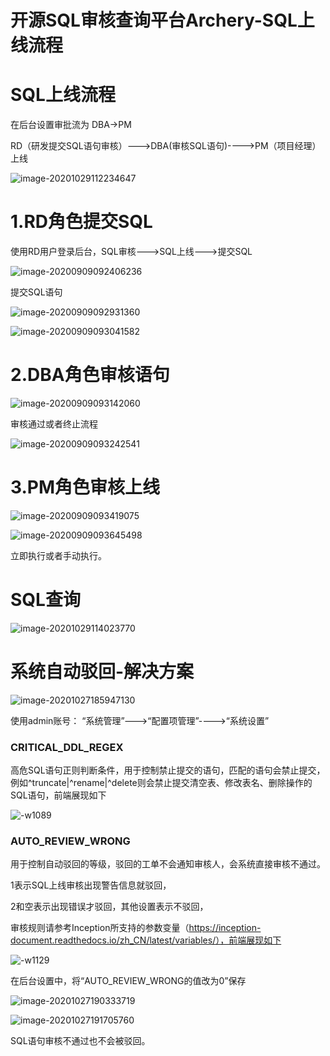 # 开源SQL审核查询平台Archery-SQL上线流程

# SQL上线流程

在后台设置审批流为 DBA->PM

RD（研发提交SQL语句审核）--->DBA(审核SQL语句)---->PM（项目经理）上线

![image-20201029112234647](https://imgoss.xgss.net/picgo/image-20201029112234647.png?aliyun)

# 1.RD角色提交SQL

使用RD用户登录后台，SQL审核--->SQL上线--->提交SQL

![image-20200909092406236](https://imgoss.xgss.net/picgo/image-20200909092406236.png?aliyun)

提交SQL语句

![image-20200909092931360](https://imgoss.xgss.net/picgo/image-20200909092931360.png?aliyun)

![image-20200909093041582](https://imgoss.xgss.net/picgo/image-20200909093041582.png?aliyun)

# 2.DBA角色审核语句

![image-20200909093142060](https://imgoss.xgss.net/picgo/image-20200909093142060.png?aliyun)

审核通过或者终止流程

![image-20200909093242541](https://imgoss.xgss.net/picgo/image-20200909093242541.png?aliyun)

# 3.PM角色审核上线

![image-20200909093419075](https://imgoss.xgss.net/picgo/image-20200909093419075.png?aliyun)

![image-20200909093645498](https://imgoss.xgss.net/picgo/image-20200909093645498.png?aliyun)

立即执行或者手动执行。



# SQL查询

![image-20201029114023770](https://imgoss.xgss.net/picgo/image-20201029114023770.png?aliyun)

# 系统自动驳回-解决方案

![image-20201027185947130](https://imgoss.xgss.net/picgo/image-20201027185947130.png?aliyun)

使用admin账号： “系统管理”--->“配置项管理”---->“系统设置”

### CRITICAL_DDL_REGEX

高危SQL语句正则判断条件，用于控制禁止提交的语句，匹配的语句会禁止提交，例如^truncate|^rename|^delete则会禁止提交清空表、修改表名、删除操作的SQL语句，前端展现如下 

![-w1089](https://imgoss.xgss.net/picgo/15528789299184.jpg?aliyun)

### AUTO_REVIEW_WRONG

用于控制自动驳回的等级，驳回的工单不会通知审核人，会系统直接审核不通过。

1表示SQL上线审核出现警告信息就驳回，

2和空表示出现错误才驳回，其他设置表示不驳回，

审核规则请参考Inception所支持的参数变量（https://inception-document.readthedocs.io/zh_CN/latest/variables/），前端展现如下 

![-w1129](https://imgoss.xgss.net/picgo/15528791148226.jpg?aliyun)

在后台设置中，将“AUTO_REVIEW_WRONG的值改为0”保存

![image-20201027190333719](https://imgoss.xgss.net/picgo/image-20201027190333719.png?aliyun)



![image-20201027191705760](https://imgoss.xgss.net/picgo/image-20201027191705760.png?aliyun)

SQL语句审核不通过也不会被驳回。